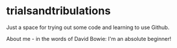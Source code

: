 # trialsandtribulations
Just a space for trying out some code and learning to use Github.
<p>
About me - in the words of David Bowie: I'm an absolute beginner!
